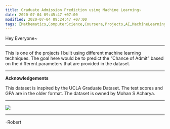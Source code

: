 ```yaml
---
title: Graduate Admission Prediction using Machine Learning~
date: 2020-07-04 09:45:47 +07:00
modified: 2020-07-04 09:24:47 +07:00
tags: [Mathematics,ComputerScience,Coursera,Projects,AI,MachineLearning]
---
```

Hey Everyone~
<hr>
This is one of the projects I built using different machine learning techniques. The goal here would be to predict the “Chance of Admit” based on the different parameters that are provided in the dataset.

<script src="https://gist.github.com/Robertboy18/3afc0d5f6efcc1929938db45f6112c52.js"></script>

<hr>   

**Acknowledgements**  

This dataset is inspired by the UCLA Graduate Dataset. The test scores and GPA are in the older format. The dataset is owned by Mohan S Acharya.
<hr>

<img src = "https://i.ytimg.com/vi/Z2SNeH9v-Ug/maxresdefault.jpg">
<hr>
-Robert


